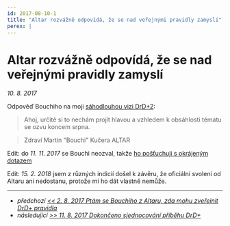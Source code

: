 ```yaml
---
id: 2017-08-10-1
title: "Altar rozvážně odpovídá, že se nad veřejnými pravidly zamyslí"
perex: |
---
```


# Altar rozvážně odpovídá, že se nad veřejnými pravidly zamyslí

*10. 8. 2017*

Odpověď Bouchiho na moji [sáhodlouhou vizi DrD+2](2017-08-02-ptam_se_bouchiho_z_altaru_zda_mohu_zverejnit_drd_pravidla.md): 

> Ahoj,
určitě si to nechám projít hlavou a vzhledem k obsáhlosti tématu se ozvu koncem srpna.

> Zdraví Martin "Bouchi" Kučera
ALTAR 

Edit: do *11. 11. 2017* se Bouchi neozval, takže [ho pošťuchuji s okrájeným dotazem](2017-11-11-bouchi_zatim_na_verejna_pravidla_neodpovida_zkousim_prostsi_dotaz.md)

Edit: *15. 2. 2018* jsem z různých indicií došel k závěru, že oficiální svolení od Altaru ani nedostanu, protože mi ho dát vlastně nemůže.

---

- *předchozí [<< 2. 8. 2017 Ptám se Bouchiho z Altaru, zda mohu zveřejnit DrD+ pravidla](2017-08-02-ptam_se_bouchiho_z_altaru_zda_mohu_zverejnit_drd_pravidla.md)*
- *následující [>> 11. 8. 2017 Dokončeno sjednocování příběhu DrD+](2017-08-11-dokonceno_sjednocovani_pribehu_drd.md)*
